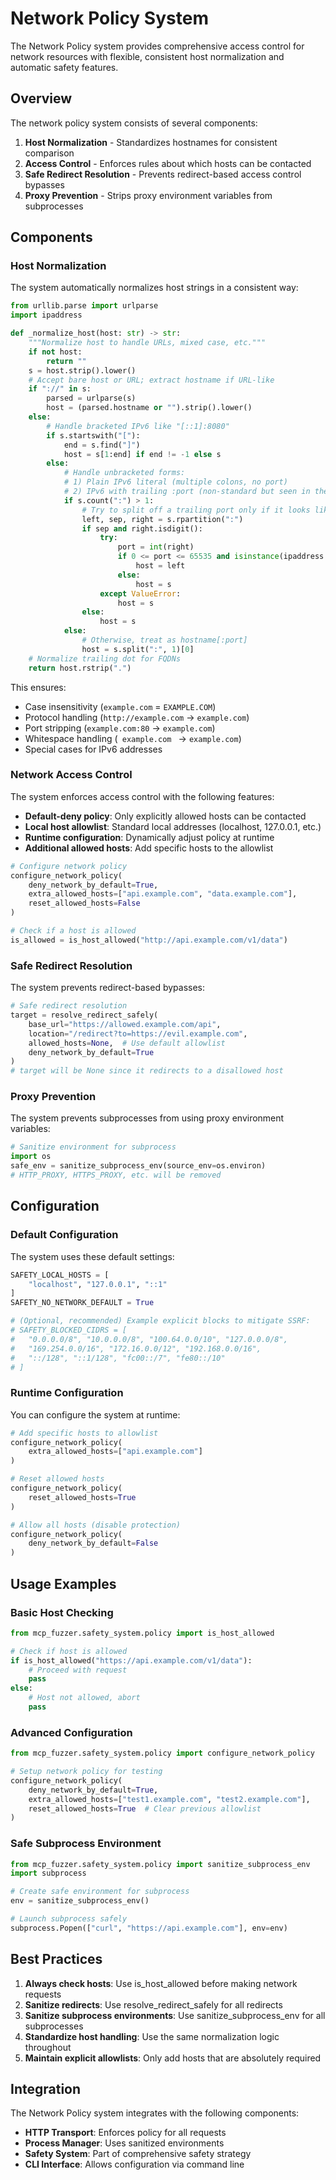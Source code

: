# Network Policy System

The Network Policy system provides comprehensive access control for network resources with flexible, consistent host normalization and automatic safety features.

## Overview

The network policy system consists of several components:

1. **Host Normalization** - Standardizes hostnames for consistent comparison
2. **Access Control** - Enforces rules about which hosts can be contacted
3. **Safe Redirect Resolution** - Prevents redirect-based access control bypasses
4. **Proxy Prevention** - Strips proxy environment variables from subprocesses

## Components

### Host Normalization

The system automatically normalizes host strings in a consistent way:

```python
from urllib.parse import urlparse
import ipaddress

def _normalize_host(host: str) -> str:
    """Normalize host to handle URLs, mixed case, etc."""
    if not host:
        return ""
    s = host.strip().lower()
    # Accept bare host or URL; extract hostname if URL-like
    if "://" in s:
        parsed = urlparse(s)
        host = (parsed.hostname or "").strip().lower()
    else:
        # Handle bracketed IPv6 like "[::1]:8080"
        if s.startswith("["):
            end = s.find("]")
            host = s[1:end] if end != -1 else s
        else:
            # Handle unbracketed forms:
            # 1) Plain IPv6 literal (multiple colons, no port)
            # 2) IPv6 with trailing :port (non-standard but seen in the wild)
            if s.count(":") > 1:
                # Try to split off a trailing port only if it looks like one
                left, sep, right = s.rpartition(":")
                if sep and right.isdigit():
                    try:
                        port = int(right)
                        if 0 <= port <= 65535 and isinstance(ipaddress.ip_address(left), ipaddress.IPv6Address):
                            host = left
                        else:
                            host = s
                    except ValueError:
                        host = s
                else:
                    host = s
            else:
                # Otherwise, treat as hostname[:port]
                host = s.split(":", 1)[0]
    # Normalize trailing dot for FQDNs
    return host.rstrip(".")
```

This ensures:
- Case insensitivity (`example.com` = `EXAMPLE.COM`)
- Protocol handling (`http://example.com` -> `example.com`)
- Port stripping (`example.com:80` -> `example.com`)
- Whitespace handling (`  example.com  ` -> `example.com`)
- Special cases for IPv6 addresses

### Network Access Control

The system enforces access control with the following features:

- **Default-deny policy**: Only explicitly allowed hosts can be contacted
- **Local host allowlist**: Standard local addresses (localhost, 127.0.0.1, etc.)
- **Runtime configuration**: Dynamically adjust policy at runtime
- **Additional allowed hosts**: Add specific hosts to the allowlist

```python
# Configure network policy
configure_network_policy(
    deny_network_by_default=True,
    extra_allowed_hosts=["api.example.com", "data.example.com"],
    reset_allowed_hosts=False
)

# Check if a host is allowed
is_allowed = is_host_allowed("http://api.example.com/v1/data")
```

### Safe Redirect Resolution

The system prevents redirect-based bypasses:

```python
# Safe redirect resolution
target = resolve_redirect_safely(
    base_url="https://allowed.example.com/api",
    location="/redirect?to=https://evil.example.com",
    allowed_hosts=None,  # Use default allowlist
    deny_network_by_default=True
)
# target will be None since it redirects to a disallowed host
```

### Proxy Prevention

The system prevents subprocesses from using proxy environment variables:

```python
# Sanitize environment for subprocess
import os
safe_env = sanitize_subprocess_env(source_env=os.environ)
# HTTP_PROXY, HTTPS_PROXY, etc. will be removed
```

## Configuration

### Default Configuration

The system uses these default settings:

```python
SAFETY_LOCAL_HOSTS = [
    "localhost", "127.0.0.1", "::1"
]
SAFETY_NO_NETWORK_DEFAULT = True

# (Optional, recommended) Example explicit blocks to mitigate SSRF:
# SAFETY_BLOCKED_CIDRS = [
#   "0.0.0.0/8", "10.0.0.0/8", "100.64.0.0/10", "127.0.0.0/8",
#   "169.254.0.0/16", "172.16.0.0/12", "192.168.0.0/16",
#   "::/128", "::1/128", "fc00::/7", "fe80::/10"
# ]
```

### Runtime Configuration

You can configure the system at runtime:

```python
# Add specific hosts to allowlist
configure_network_policy(
    extra_allowed_hosts=["api.example.com"]
)

# Reset allowed hosts
configure_network_policy(
    reset_allowed_hosts=True
)

# Allow all hosts (disable protection)
configure_network_policy(
    deny_network_by_default=False
)
```

## Usage Examples

### Basic Host Checking

```python
from mcp_fuzzer.safety_system.policy import is_host_allowed

# Check if host is allowed
if is_host_allowed("https://api.example.com/v1/data"):
    # Proceed with request
    pass
else:
    # Host not allowed, abort
    pass
```

### Advanced Configuration

```python
from mcp_fuzzer.safety_system.policy import configure_network_policy

# Setup network policy for testing
configure_network_policy(
    deny_network_by_default=True,
    extra_allowed_hosts=["test1.example.com", "test2.example.com"],
    reset_allowed_hosts=True  # Clear previous allowlist
)
```

### Safe Subprocess Environment

```python
from mcp_fuzzer.safety_system.policy import sanitize_subprocess_env
import subprocess

# Create safe environment for subprocess
env = sanitize_subprocess_env()

# Launch subprocess safely
subprocess.Popen(["curl", "https://api.example.com"], env=env)
```

## Best Practices

1. **Always check hosts**: Use is_host_allowed before making network requests
2. **Sanitize redirects**: Use resolve_redirect_safely for all redirects
3. **Sanitize subprocess environments**: Use sanitize_subprocess_env for all subprocesses
4. **Standardize host handling**: Use the same normalization logic throughout
5. **Maintain explicit allowlists**: Only add hosts that are absolutely required

## Integration

The Network Policy system integrates with the following components:

- **HTTP Transport**: Enforces policy for all requests
- **Process Manager**: Uses sanitized environments
- **Safety System**: Part of comprehensive safety strategy
- **CLI Interface**: Allows configuration via command line
